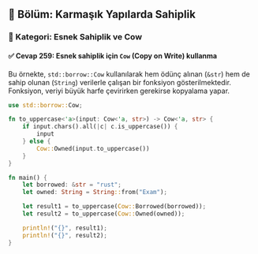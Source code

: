 ## 📘 Bölüm: Karmaşık Yapılarda Sahiplik  
### 🔹 Kategori: Esnek Sahiplik ve Cow  
#### ✅ Cevap 259: Esnek sahiplik için `Cow` (Copy on Write) kullanma

Bu örnekte, `std::borrow::Cow` kullanılarak hem ödünç alınan (`&str`) hem de sahip olunan (`String`) verilerle çalışan bir fonksiyon gösterilmektedir. Fonksiyon, veriyi büyük harfe çevirirken gerekirse kopyalama yapar.

```rust
use std::borrow::Cow;

fn to_uppercase<'a>(input: Cow<'a, str>) -> Cow<'a, str> {
    if input.chars().all(|c| c.is_uppercase()) {
        input
    } else {
        Cow::Owned(input.to_uppercase())
    }
}

fn main() {
    let borrowed: &str = "rust";
    let owned: String = String::from("Exam");

    let result1 = to_uppercase(Cow::Borrowed(borrowed));
    let result2 = to_uppercase(Cow::Owned(owned));

    println!("{}", result1);
    println!("{}", result2);
}
```
